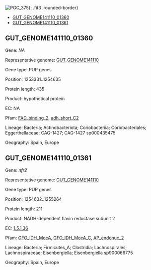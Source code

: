 ![PGC_375](../static/images/Clusters_figure/PGC_375.jpg){: .fit3 .rounded-border}

<ul id="myTab" class="nav nav-tabs">
  <li class="active">
        <a href="#tab1" data-toggle="tab">GUT_GENOME141110_01360</a>
  </li>
<li><a href="#tab2" data-toggle="tab">GUT_GENOME141110_01361</a></li>
</ul>

<div id="myTabContent" class="tab-content">
  <div class="tab-pane fade in active" id="tab1">

<h2 id="GUT_GENOME141110_01360">GUT_GENOME141110_01360</h2>
<p>Gene: <em>NA</em>
<p>Representative genome: <a href="https://www.ebi.ac.uk/metagenomics/genomes/MGYG-HGUT-00980">GUT_GENOME141110</a></p>
<p>Gene type: PUP genes</p>
<p>Position: 1253331..1254635</p>
<p>Protein length: 435</p>
<p>Product: hypothetical protein</p>
<p>EC: NA</p>
<p>Pfam: <a href="http://pfam.xfam.org/family/FAD_binding_2">FAD_binding_2</a>, <a href="http://pfam.xfam.org/family/adh_short_C2">adh_short_C2</a></p>
<p>Lineage: Bacteria; Actinobacteriota; Coriobacteriia; Coriobacteriales; Eggerthellaceae; CAG-1427; CAG-1427 sp000435475</p>
<p>Geography: Spain, Europe</p>
  </div>

  <div class="tab-pane fade" id="tab2">

<h2 id="GUT_GENOME141110_01361">GUT_GENOME141110_01361</h2>
<p>Gene: <em>nfr2</em></p>
<p>Representative genome: <a href="https://www.ebi.ac.uk/metagenomics/genomes/MGYG-HGUT-03702">GUT_GENOME141110</a></p>
<p>Gene type: PUP genes</p>
<p>Position: 1254632..1255264</p>
<p>Protein length: 211</p>
<p>Product: NADH-dependent flavin reductase subunit 2</p>
<p>EC: <a href="https://www.brenda-enzymes.org/enzyme.php?ecno=1.5.1.36">1.5.1.36</a></p>
<p>Pfam: <a href="http://pfam.xfam.org/family/GFO_IDH_MocA">GFO_IDH_MocA</a>, <a href="http://pfam.xfam.org/family/GFO_IDH_MocA_C">GFO_IDH_MocA_C</a>, <a href="http://pfam.xfam.org/family/AP_endonuc_2">AP_endonuc_2</a></p>
<p>Lineage: Bacteria; Firmicutes_A; Clostridia; Lachnospirales; Lachnospiraceae; Eisenbergiella; Eisenbergiella sp900066775</p>
<p>Geography: Spain, Europe</p>

  </div>
</div>
